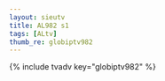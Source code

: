 ```yaml
--- 
layout: sieutv
title: AL982 s1
tags: [ALtv]
thumb_re: globiptv982
---
```

{% include tvadv key="globiptv982" %} 
